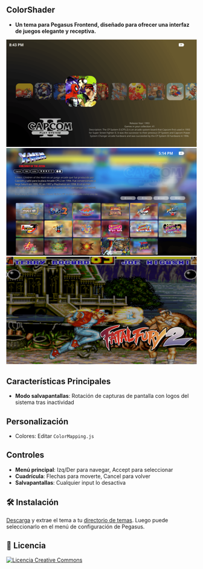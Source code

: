 
## ColorShader

- **Un tema para Pegasus Frontend, diseñado para ofrecer una interfaz de juegos elegante y receptiva.**

![screen](https://github.com/ZagonAb/ColorShader/blob/d0c57585d9fb631c02d70102718a997ddbe5de68/.meta/screenshots/screen.png)
![screen1](https://github.com/ZagonAb/ColorShader/blob/5702fff9af4aa1ed808422d07494607af18b6f11/.meta/screenshots/screen1.png)
![screen2](https://github.com/ZagonAb/ColorShader/blob/d0c57585d9fb631c02d70102718a997ddbe5de68/.meta/screenshots/screen2.png)


## Características Principales
- **Modo salvapantallas**: Rotación de capturas de pantalla con logos del sistema tras inactividad

## Personalización

- Colores: Editar `ColorMapping.js`

## Controles

- **Menú principal**: Izq/Der para navegar, Accept para seleccionar
- **Cuadrícula**: Flechas para moverte, Cancel para volver
- **Salvapantallas**: Cualquier input lo desactiva


## 🛠️ Instalación

[Descarga](https://github.com/ZagonAb/ColorShader/archive/refs/heads/main.zip) y extrae el tema a tu [directorio de temas](http://pegasus-frontend.org/docs/user-guide/installing-themes). Luego puede seleccionarlo en el menú de configuración de Pegasus.

## 📜 Licencia

<a rel="license" href="http://creativecommons.org/licenses/by-nc-sa/4.0/"><img alt="Licencia Creative Commons" style="border-width:0" src="https://i.creativecommons.org/l/by-nc-sa/4.0/88x31.png" /></a><br /><a rel="license" href="http://creativecommons.org/licenses/by-nc-sa/4.0/"></a>
